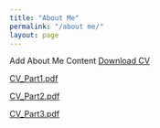 ```yaml
---
title: "About Me"
permalink: "/about me/"
layout: page
---
```


Add About Me Content
[Download CV](https://github.com/user-attachments/files/22736987/CV.pdf)

[CV_Part1.pdf](https://github.com/user-attachments/files/22736987/CV_Part1.pdf)

[CV_Part2.pdf](https://github.com/user-attachments/files/22736990/CV_Part2.pdf)

[CV_Part3.pdf](https://github.com/user-attachments/files/22736992/CV_Part3.pdf)

